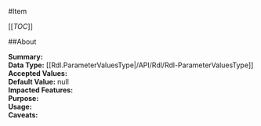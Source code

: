 #Item

[[_TOC_]]

##About

**Summary:**   
**Data Type:** [[Rdl.ParameterValuesType|/API/Rdl/Rdl-ParameterValuesType]]  
**Accepted Values:**   
**Default Value:** null  
**Impacted Features:**   
**Purpose:**   
**Usage:**   
**Caveats:**   

